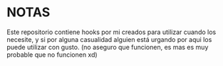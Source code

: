 # NOTAS
 Este repositorio contiene hooks por mi creados para utilizar cuando los necesite,
 y si por alguna casualidad alguien está urgando por aqui los puede utilizar con gusto.
 (no aseguro que funcionen, es mas es muy probable que no funcionen xd)